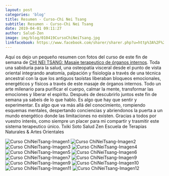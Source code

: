 ```yaml
---
layout: post
categories: 'blog'
title: Resumen - Curso-Chi Nei Tsang
subtitle: Resumen - Curso-Chi Nei Tsang
date: 2019-04-01 09:11:27
author: Salud-Zen
image: img/blog/010419CursoChiNeiTsang.jpg
linkfacebook: https://www.facebook.com/sharer/sharer.php?u=http%3A%2F%2Fww.salud-zen.com%2Fblog%2F2019%2F04%2F01%2Fcursos-resumen-chi-nei-tsang.htm&amp;src=sdkpreparse
---
```


Aquí os dejo un pequeño resumen con fotos del curso de este fin de semana de [CHI NEI TSANG: Masaje terapeutico de órganos internos][curso]. Toda una sabiduría para la salud, una osteopatía visceral desde el punto de vista oriental integrando anatomía, palpación y fisiología a través de una técnica ancestral con la que los antiguos taoístas liberaban bloqueos emocionales, energéticos y físicos a través de este masaje de órganos internos. Todo un arte milenario para purificar el cuerpo, calmar la mente, transformar las emociones y liberar el espíritu.
Después de descubrirlo juntos este fin de semana ya sabeís de lo que hablo. Es algo que hay que sentir y experimentar. Es algo que va más allá del conocimiento, rompiendo esquemas mentales, despertando conciencias y abriendonos la puerta a un mundo energético donde las limitaciones no existen.
Gracias a todos por vuestro interés, como siempre un placer para mi compartir y trasmitir este sistema terapeutico único.
Txiki Soto
Salud Zen
Escuela de Terapias Naturales & Artes Orientales


![Curso ChiNeiTsang-Imagen1][img1]
![Curso ChiNeiTsang-Imagen2][img2]
![Curso ChiNeiTsang-Imagen3][img3]
![Curso ChiNeiTsang-Imagen4][img4]
![Curso ChiNeiTsang-Imagen5][img5]
![Curso ChiNeiTsang-Imagen6][img6]
![Curso ChiNeiTsang-Imagen7][img7]
![Curso ChiNeiTsang-Imagen9][img8]
![Curso ChiNeiTsang-Imagen9][img9]
![Curso ChiNeiTsang-Imagen10][img10]
![Curso ChiNeiTsang-Imagen11][img11]
![Curso ChiNeiTsang-Imagen12][img12]



[curso]:{{site.url}}{{site.baseurl}}/evento/2019/03/30/curso-CHI.html


[img1]:{{site.url}}{{site.baseurl}}/img/blog/010419CursoChiNeiTsang_1.jpg

[img2]:{{site.url}}{{site.baseurl}}/img/blog/010419CursoChiNeiTsang_2.jpg

[img3]:{{site.url}}{{site.baseurl}}/img/blog/010419CursoChiNeiTsang_3.jpg
[img4]:{{site.url}}{{site.baseurl}}/img/blog/010419CursoChiNeiTsang_4.jpg
[img5]:{{site.url}}{{site.baseurl}}/img/blog/010419CursoChiNeiTsang_5.jpg  
[img6]:{{site.url}}{{site.baseurl}}/img/blog/010419CursoChiNeiTsang_6.jpg
[img7]:{{site.url}}{{site.baseurl}}/img/blog/010419CursoChiNeiTsang_7.jpg
[img8]:{{site.url}}{{site.baseurl}}/img/blog/010419CursoChiNeiTsang_8.jpg
[img9]:{{site.url}}{{site.baseurl}}/img/blog/010419CursoChiNeiTsang_9.jpg
[img10]:{{site.url}}{{site.baseurl}}/img/blog/010419CursoChiNeiTsang_10.jpg
[img11]:{{site.url}}{{site.baseurl}}/img/blog/010419CursoChiNeiTsang_11.jpg
[img12]:{{site.url}}{{site.baseurl}}/img/blog/010419CursoChiNeiTsang_12.jpg
